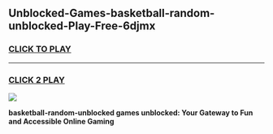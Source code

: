 
## Unblocked-Games-basketball-random-unblocked-Play-Free-6djmx
<h3>
<a href="https://premium76.site?title=basketball-random-unblocked&ref=24M">CLICK TO PLAY</a></h3>
<hr>

<h3>
<a href="https://premium76.site?title=basketball-random-unblocked&ref=24M">CLICK 2 PLAY</a>
  
</h3>

<a href="https://premium76.site?title=basketball-random-unblocked&ref=24M"><img src="https://clearcache.store/games.png"></a>


**basketball-random-unblocked games unblocked: Your Gateway to Fun and Accessible Online Gaming**
